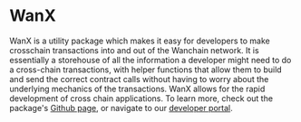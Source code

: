 # WanX

WanX is a utility package which makes it easy for developers to make crosschain transactions into and out of the Wanchain network. It is essentially a storehouse of all the information a developer might need to do a cross-chain transactions, with helper functions that allow them to build and send the correct contract calls without having to worry about the underlying mechanics of the transactions. WanX allows for the rapid development of cross chain applications. To learn more, check out the package's [Github page](https://github.com/wanchain/wanx), or navigate to our [developer portal](https://wandevs.net/).